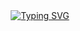 <!-- dynamic typing effect 动态打字效果 -->
  <div align="center">
    <a href="https://blog.wsvaio.com/">
      <img src="https://readme-typing-svg.demolab.com?font=Fira+Code&pause=1000&width=435&lines=console.log(%22Hello%2C%20World%22);你就像天外来物一样求之不得!&center=true&size=27" alt="Typing SVG" />
    </a>
  </div>

